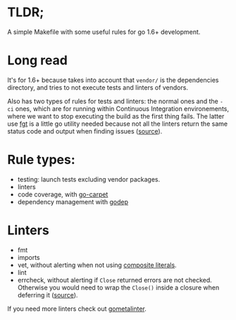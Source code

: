 # TLDR;

A simple Makefile with some useful rules for go 1.6+ development.

# Long read

It's for 1.6+ because takes into account that `vendor/` is the dependencies directory, and tries to not execute tests and linters of vendors.

Also has two types of rules for tests and linters: the normal ones and the `-ci` ones, which are for running within Continuous Integration environements, where we want to stop executing the build as the first thing fails. The latter use [fgt](https://github.com/GeertJohan/fgt) is a little go utility needed because not all the linters return the same status code and output when finding issues ([source](https://github.com/golang/lint/issues/65)).

# Rule types:

- testing: launch tests excluding vendor packages.
- linters
- code coverage, with [go-carpet](https://github.com/msoap/go-carpet)
- dependency management with [godep](https://github.com/tools/godep)

# Linters

- fmt
- imports
- vet, without alerting when not using [composite literals](https://golang.org/cmd/vet/#hdr-Unkeyed_composite_literals).
- lint
- errcheck, without alerting if `Close` returned errors are not checked. Otherwise you would need to wrap the `Close()` inside a closure when deferring it ([source](https://github.com/kisielk/errcheck/issues/101)).

If you need more linters check out [gometalinter](https://github.com/alecthomas/gometalinter).
